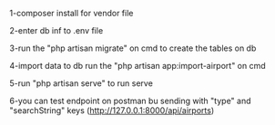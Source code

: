 1-composer install for vendor file

2-enter db inf to .env file

3-run the "php artisan migrate" on cmd to create the tables on db

4-import data to db run the "php artisan app:import-airport" on cmd 

5-run "php artisan serve" to run serve

6-you can test endpoint on postman bu sending with "type" and "searchString" keys (http://127.0.0.1:8000/api/airports)
